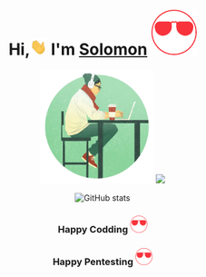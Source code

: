 # <h1 align="center">Hi,<img src="https://raw.githubusercontent.com/ABSphreak/ABSphreak/master/gifs/Hi.gif" width="30px" /> I'm <a href="https://tonynguyenit18.github.io/">Solomon<a> <img width="80" src="https://raw.githubusercontent.com/tonynguyenit18/tonynguyenit18/main/static/happy-face.gif"></h1>
<p align="center">
    <img width="200" src="https://raw.githubusercontent.com/tonynguyenit18/tonynguyenit18/main/static/code-guy.jpeg">
 <a href="https://github.com/DenverCoder1/readme-typing-svg"><img src="https://readme-typing-svg.herokuapp.com?lines=Computer+Engineering+Student;Full+Stack+Web+Developer;Android+App+Developer;IOS+App+Developer;DS%20|%20AI%20|%20ML%20Enthusiast;Graphic%20Designer;Always%20learning%20new%20things&center=true&width=500&height=50"></a>

</p>

<div align="center">

![GitHub stats](https://github-readme-stats.vercel.app/api?username=So7lo&show_icons=true&count_private=true&include_all_commits=true&title_color=f8333c&icon_color=f8333c)

</div>
<div align="center">
<h3>Happy Codding <img width="30" src="https://raw.githubusercontent.com/tonynguyenit18/tonynguyenit18/main/static/happy-face.gif"></h3>
<h3>Happy Pentesting <img width="30" src="https://raw.githubusercontent.com/tonynguyenit18/tonynguyenit18/main/static/happy-face.gif"></h3>
</div>

